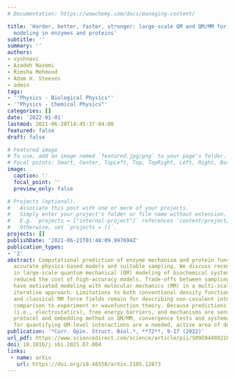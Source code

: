 ```yaml
---
# Documentation: https://wowchemy.com/docs/managing-content/

title: 'Harder, better, faster, stronger: large-scale QM and QM/MM for predictive
  modeling in enzymes and proteins'
subtitle: ''
summary: ''
authors:
- vyshnavi
- Azadeh Nazemi
- Rimsha Mehmood
- Adam H. Steeves
- admin
tags:
- '"Physics - Biological Physics"'
- '"Physics - Chemical Physics"'
categories: []
date: '2022-01-01'
lastmod: 2021-06-20T14:45:37-04:00
featured: false
draft: false

# Featured image
# To use, add an image named `featured.jpg/png` to your page's folder.
# Focal points: Smart, Center, TopLeft, Top, TopRight, Left, Right, BottomLeft, Bottom, BottomRight.
image:
  caption: ''
  focal_point: ''
  preview_only: false

# Projects (optional).
#   Associate this post with one or more of your projects.
#   Simply enter your project's folder or file name without extension.
#   E.g. `projects = ["internal-project"]` references `content/project/deep-learning/index.md`.
#   Otherwise, set `projects = []`.
projects: []
publishDate: '2021-06-21T01:48:09.997694Z'
publication_types:
- '2'
abstract: Computational prediction of enzyme mechanism and protein function requires
  accurate physics-based models and suitable sampling. We discuss recent advances
  in large-scale quantum mechanical (QM) modeling of biochemical systems that have
  reduced the cost of high-accuracy models. Trade-offs between sampling and accuracy
  have motivated modeling with molecular mechanics (MM) in a multi-scale QM/MM or
  iterative approach. Limitations to both conventional density functional theory (DFT)
  and classical MM force fields remain for describing non-covalent interactions in
  comparison to experiment or wavefunction theory. Because predictions of enzyme action
  (i.e., electrostatics), free energy barriers, and mechanisms are sensitive to the
  protocol and embedding method in QM/MM, convergence tests and systematic methods
  for quantifying QM-level interactions are a needed, active area of development.
publication: '*Curr. Opin. Struct. Biol.*, **72**, 9-17 (2022)'
url_pdf: https://www.sciencedirect.com/science/article/pii/S0959440X21001068
doi: 10.1016/j.sbi.2021.07.004
links:
 - name: arXiv
   url: https://doi.org/10.48550/arXiv.2105.12873
---
```

